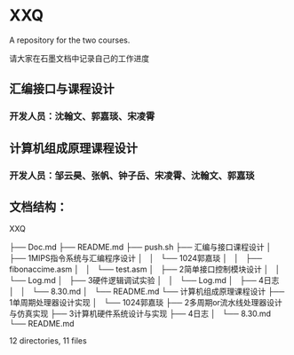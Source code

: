 # XXQ

A repository for the two courses.

请大家在石墨文档中记录自己的工作进度

## 汇编接口与课程设计

### 开发人员：沈翰文、郭嘉琰、宋凌霄

## 计算机组成原理课程设计

### 开发人员：邹云昊、张帆、钟子岳、宋凌霄、沈翰文、郭嘉琰

## 文档结构：

XXQ

├── Doc.md
├── README.md
├── push.sh
├── 汇编与接口课程设计
│   ├── 1MIPS指令系统与汇编程序设计
│   │   └── 1024郭嘉琰
│   │       ├── fibonaccime.asm
│   │       └── test.asm
│   ├── 2简单接口控制模块设计
│   │   └── Log.md
│   ├── 3硬件逻辑调试实验
│   │   └── Log.md
│   ├── 4日志
│   │   └── 8.30.md
│   └── README.md
└── 计算机组成原理课程设计
    ├── 1单周期处理器设计实现
    │   └── 1024郭嘉琰
    ├── 2多周期or流水线处理器设计与仿真实现
    ├── 3计算机硬件系统设计与实现
    ├── 4日志
    │   └── 8.30.md
    └── README.md

12 directories, 11 files
